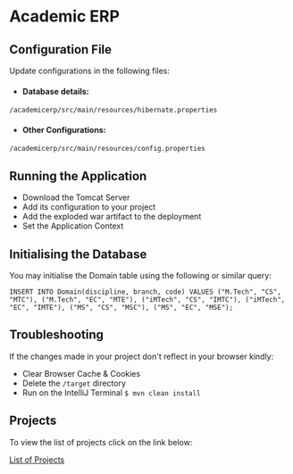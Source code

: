 # Academic ERP

## Configuration File
Update configurations in the following files:

* #### Database details:
```
/academicerp/src/main/resources/hibernate.properties
```
* #### Other Configurations:
```
/academicerp/src/main/resources/config.properties
```

## Running the Application
* Download the Tomcat Server
* Add its configuration to your project
* Add the exploded war artifact to the deployment
* Set the Application Context

## Initialising the Database
You may initialise the Domain table using the following or similar query:
```
INSERT INTO Domain(discipline, branch, code) VALUES ("M.Tech", "CS", "MTC"), ("M.Tech", "EC", "MTE"), ("iMTech", "CS", "IMTC"), ("iMTech", "EC", "IMTE"), ("MS", "CS", "MSC"), ("MS", "EC", "MSE");
```

## Troubleshooting
If the changes made in your project don't reflect in your browser kindly: 
* Clear Browser Cache & Cookies
* Delete the ```/target``` directory
* Run on the IntelliJ Terminal ```$ mvn clean install```

## Projects
To view the list of projects click on the link below:

[List of Projects](https://github.com/anshgyl/academic-erp/blob/master/PROJECTS.md)